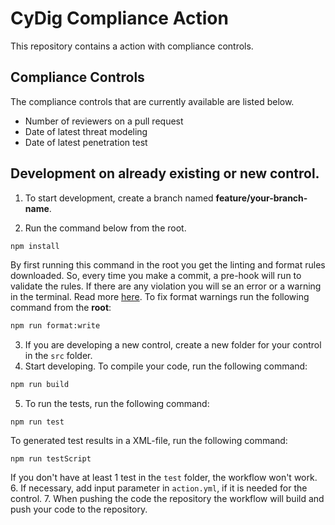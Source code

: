 # CyDig Compliance Action

This repository contains a action with compliance controls.

## Compliance Controls

The compliance controls that are currently available are listed below.

* Number of reviewers on a pull request
* Date of latest threat modeling
* Date of latest penetration test

## Development on already existing or new control.

1. To start development, create a branch named **feature/your-branch-name**.

2. Run the command below from the root.

```bash
npm install
```

By first running this command in the root you get the linting and format rules downloaded. So, every time you make a commit, a pre-hook will run to validate the rules. If there are any violation you will se an error or a warning in the terminal. Read more [here](/LinitingAndFormat.md). To fix format warnings run the following command from the **root**:

```bash
npm run format:write
```

3. If you are developing a new control, create a new folder for your control in the ```src``` folder.
4. Start developing. To compile your code, run the following command:  

```bash
npm run build
```

5. To run the tests, run the following command:   

```bash 
npm run test
```

To generated test results in a XML-file, run the following command:  

```bash 
npm run testScript 
```

If you don't have at least 1 test in the ```test``` folder, the workflow won't work. 
6. If necessary, add input parameter in ```action.yml```, if it is needed for the control.
7. When pushing the code the repository the workflow will build and push your code to the repository.
